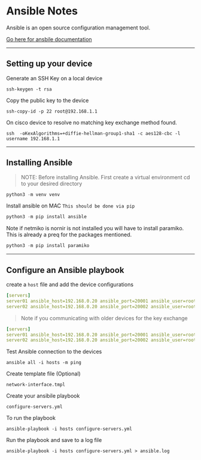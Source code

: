 # Ansible Notes

Ansible is an open source configuration management tool. 

[Go here for ansbile documentation](https://docs.ansible.com/ansible/latest/installation_guide/intro_installation.html)

___

## Setting up your device

Generate an SSH Key on a local device

`ssh-keygen -t rsa`

Copy the public key to the device

`ssh-copy-id -p 22 root@192.168.1.1`

On cisco device to resolve no matching key exchange method found.

`ssh  -oKexAlgorithms=+diffie-hellman-group1-sha1 -c aes128-cbc -l username 192.168.1.1`

___

## Installing Ansible

>NOTE: Before installing Ansible. First create a virtual environment
cd to your desired directory

```python
python3 -m venv venv
```

Install ansible on MAC `This should be done via pip`

```python
python3 -m pip install ansible
```

Note if netmiko is nornir is not installed you will have to install paramiko. This is already a preq for the packages mentioned.

```python
python3 -m pip install paramiko
```

___

## Configure an Ansible playbook

create a `host` file and add the device configurations

```yaml
[servers]
server01 ansible_host=192.168.0.20 ansible_port=20001 ansible_user=root
server02 ansible_host=192.168.0.20 ansible_port=20002 ansible_user=root
```

>Note if you communicating with older devices for the key exchange

```yaml
[servers]
server01 ansible_host=192.168.0.20 ansible_port=20001 ansible_user=root ansible_ssh_common_arg="-o HostKeyAlgorithms=ssh-rsa -o KexAlgorithms=diffie-hellman-group1-sha1 -o Ciphers=aes256-cbc,3des-cbc -o MACs=hmac-md5,hmac-sha2-512"
server02 ansible_host=192.168.0.20 ansible_port=20002 ansible_user=root ansible_ssh_common_arg="-o HostKeyAlgorithms=ssh-rsa -o KexAlgorithms=diffie-hellman-group1-sha1 -o Ciphers=aes256-cbc,3des-cbc -o MACs=hmac-md5,hmac-sha2-512"
```

Test Ansible connection to the devices

`ansible all -i hosts -m ping`

Create template file (Optional) 

`network-interface.tmpl`

Create your ansibile playbook

`configure-servers.yml`

To run the playbook

`ansible-playbook -i hosts configure-servers.yml`

Run the playbook and save to a log file

`ansible-playbook -i hosts configure-servers.yml > ansible.log`
